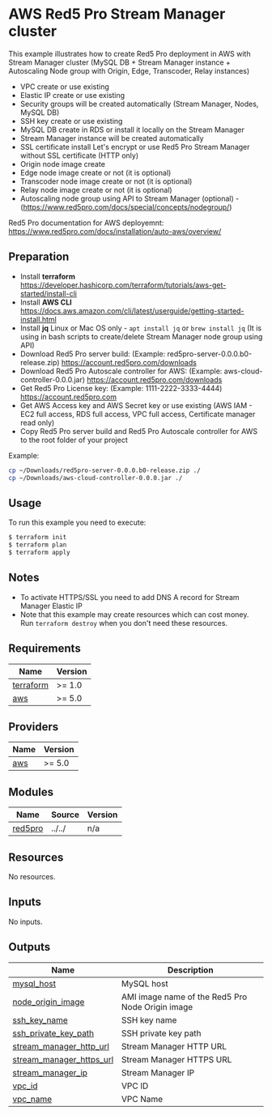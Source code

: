 # AWS Red5 Pro Stream Manager cluster

This example illustrates how to create Red5 Pro deployment in AWS with Stream Manager cluster (MySQL DB + Stream Manager instance + Autoscaling Node group with Origin, Edge, Transcoder, Relay instances)

* VPC create or use existing
* Elastic IP create or use existing
* Security groups will be created automatically (Stream Manager, Nodes, MySQL DB)
* SSH key create or use existing
* MySQL DB create in RDS or install it locally on the Stream Manager
* Stream Manager instance will be created automatically
* SSL certificate install Let's encrypt or use Red5 Pro Stream Manager without SSL certificate (HTTP only)
* Origin node image create
* Edge node image create or not (it is optional)
* Transcoder node image create or not (it is optional)
* Relay node image create or not (it is optional)
* Autoscaling node group using API to Stream Manager (optional) - (https://www.red5pro.com/docs/special/concepts/nodegroup/)

Red5 Pro documentation for AWS deployemnt: https://www.red5pro.com/docs/installation/auto-aws/overview/  

## Preparation

* Install **terraform** https://developer.hashicorp.com/terraform/tutorials/aws-get-started/install-cli
* Install **AWS CLI** https://docs.aws.amazon.com/cli/latest/userguide/getting-started-install.html
* Install **jq** Linux or Mac OS only - `apt install jq` or `brew install jq` (It is using in bash scripts to create/delete Stream Manager node group using API)
* Download Red5 Pro server build: (Example: red5pro-server-0.0.0.b0-release.zip) https://account.red5pro.com/downloads
* Download Red5 Pro Autoscale controller for AWS: (Example: aws-cloud-controller-0.0.0.jar) https://account.red5pro.com/downloads
* Get Red5 Pro License key: (Example: 1111-2222-3333-4444) https://account.red5pro.com
* Get AWS Access key and AWS Secret key or use existing (AWS IAM - EC2 full access, RDS full access, VPC full access, Certificate manager read only)
* Copy Red5 Pro server build and Red5 Pro Autoscale controller for AWS to the root folder of your project

Example:  

```bash
cp ~/Downloads/red5pro-server-0.0.0.b0-release.zip ./
cp ~/Downloads/aws-cloud-controller-0.0.0.jar ./
```

## Usage

To run this example you need to execute:

```bash
$ terraform init
$ terraform plan
$ terraform apply
```

## Notes

* To activate HTTPS/SSL you need to add DNS A record for Stream Manager Elastic IP
* Note that this example may create resources which can cost money. Run `terraform destroy` when you don't need these resources.

<!-- BEGINNING OF PRE-COMMIT-TERRAFORM DOCS HOOK -->
## Requirements

| Name | Version |
|------|---------|
| <a name="requirement_terraform"></a> [terraform](#requirement\_terraform) | >= 1.0 |
| <a name="requirement_aws"></a> [aws](#requirement\_aws) | >= 5.0 |

## Providers

| Name | Version |
|------|---------|
| <a name="provider_aws"></a> [aws](#provider\_aws) | >= 5.0 |

## Modules

| Name | Source | Version |
|------|--------|---------|
| <a name="module_red5pro"></a> [red5pro](#module\_red5pro) | ../../ | n/a |

## Resources

No resources.

## Inputs

No inputs.

## Outputs

| Name | Description |
|------|-------------|
| <a name="output_mysql_host"></a> [mysql\_host](#output\_mysql\_host) | MySQL host |
| <a name="output_node_origin_image"></a> [node\_origin\_image](#output\_node\_origin\_image) | AMI image name of the Red5 Pro Node Origin image |
| <a name="output_ssh_key_name"></a> [ssh\_key\_name](#output\_ssh\_key\_name) | SSH key name |
| <a name="output_ssh_private_key_path"></a> [ssh\_private\_key\_path](#output\_ssh\_private\_key\_path) | SSH private key path |
| <a name="output_stream_manager_http_url"></a> [stream\_manager\_http\_url](#output\_stream\_manager\_http\_url) | Stream Manager HTTP URL |
| <a name="output_stream_manager_https_url"></a> [stream\_manager\_https\_url](#output\_stream\_manager\_https\_url) | Stream Manager HTTPS URL |
| <a name="output_stream_manager_ip"></a> [stream\_manager\_ip](#output\_stream\_manager\_ip) | Stream Manager IP |
| <a name="output_vpc_id"></a> [vpc\_id](#output\_vpc\_id) | VPC ID |
| <a name="output_vpc_name"></a> [vpc\_name](#output\_vpc\_name) | VPC Name |
